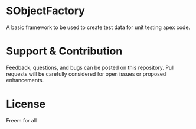 # SObjectFactory

A basic framework to be used to create test data for unit testing apex code.

# Support & Contribution

Feedback, questions, and bugs can be posted on this repository. Pull requests will be carefully considered for open issues or proposed enhancements.

# License

Freem for all